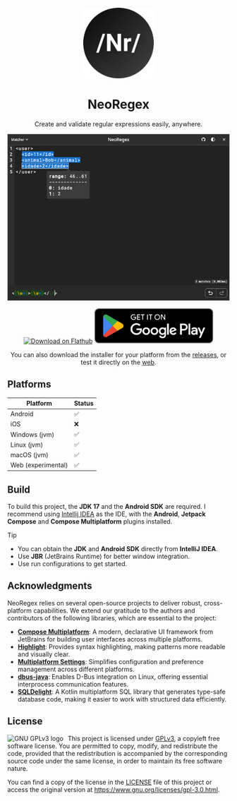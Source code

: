 <p align="center">
  <img src="application/assets/ic_launcher.png" alt="NeoRegex logo" height="160" width="160" />
</p>

<h1 align="center">NeoRegex</h1>

<p align="center">
Create and validate regular expressions easily, anywhere.
</p>

<p align="center">
    <img src="images/desktop/linux_dark.png" alt="NeoRegex desktop app"/>
</p>

<p align="center">
    <a href="https://flathub.org/apps/com.neoutils.NeoRegex"><img height="80px" alt="Download on Flathub" src="https://flathub.org/assets/badges/flathub-badge-en.svg"/></a>
    <a href="https://play.google.com/store/apps/details?id=com.neo.regex"><img height="80px" alt="Get it on Google Play" src="images/playstore_badge.webp"/></a>
</p>

<p align="center">
    You can also download the installer for your platform from the <a href="https://github.com/NeoUtils/NeoRegex/releases">releases</a>, or test it directly on the <a href="https://neoregex.neoutils.com/">web</a>.
</p>

## Platforms

| Platform           | Status |
|--------------------|--------|
| Android            | ✅      |
| iOS                | ❌      |
| Windows (jvm)      | ✅      |
| Linux (jvm)        | ✅      |
| macOS (jvm)        | ✅      |
| Web (experimental) | ✅      |

## Build

To build this project, the **JDK 17** and the **Android SDK** are required.
I recommend using [Intellij IDEA](https://www.jetbrains.com/idea/download) as the IDE, with the **Android**, **Jetpack Compose** and **Compose Multiplatform** plugins installed.

> [!TIP]
> - You can obtain the **JDK** and **Android SDK** directly from **IntelliJ IDEA**.
> - Use **JBR** (JetBrains Runtime) for better window integration.
> - Use run configurations to get started.

## Acknowledgments

NeoRegex relies on several open-source projects to deliver robust, cross-platform capabilities. We extend our gratitude to the authors and contributors of the following libraries, which are essential to the project:

- [**Compose Multiplatform**](https://github.com/JetBrains/compose-multiplatform): A modern, declarative UI framework from JetBrains for building user interfaces across multiple platforms.
- [**Highlight**](https://github.com/NeoUtils/Highlight): Provides syntax highlighting, making patterns more readable and visually clear.
- [**Multiplatform Settings**](https://github.com/russhwolf/multiplatform-settings): Simplifies configuration and preference management across different platforms.
- [**dbus-java**](https://github.com/hypfvieh/dbus-java): Enables D-Bus integration on Linux, offering essential interprocess communication features.
- [**SQLDelight**](https://github.com/sqldelight/sqldelight): A Kotlin multiplatform SQL library that generates type-safe database code, making it easier to work with structured data efficiently.

## License

<a href="https://www.gnu.org/licenses/gpl-3.0.html">
  <img src="https://www.gnu.org/graphics/gplv3-127x51.png" alt="GNU GPLv3 logo" align="left" style="margin-right: 10px;">
</a>

This project is licensed under [GPLv3](https://www.gnu.org/licenses/gpl-3.0.html), a copyleft free software license. You
are permitted to copy, modify, and
redistribute the code, provided that the redistribution is accompanied by the corresponding source code under the same
license, in order to maintain its free software nature.

You can find a copy of the license in the [LICENSE](/LICENSE)
file of this project or access the original version at https://www.gnu.org/licenses/gpl-3.0.html.

